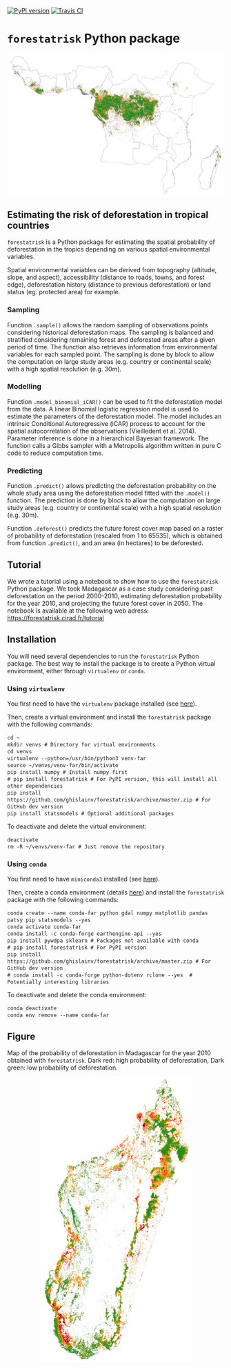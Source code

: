 [![PyPI version](https://badge.fury.io/py/forestatrisk.svg)](http://badge.fury.io/py/forestatrisk)
[![Travis CI](https://api.travis-ci.org/ghislainv/forestatrisk.svg?branch=master)](https://travis-ci.org/ghislainv/forestatrisk)

# `forestatrisk` Python package

<p align="center"><img alt="protected planet figure" src="forestatrisk.jpg" width=500 align="center"></p>

## Estimating the risk of deforestation in tropical countries

`forestatrisk` is a Python package for estimating the spatial
probability of deforestation in the tropics depending on various
spatial environmental variables.

Spatial environmental variables can be derived from topography
(altitude, slope, and aspect), accessibility (distance to roads,
towns, and forest edge), deforestation history (distance to previous
deforestation) or land status (eg. protected area) for example.

### Sampling

Function `.sample()` allows the random sampling of observations points
considering historical deforestation maps. The sampling is balanced
and stratified considering remaining forest and deforested areas after
a given period of time. The function also retrieves information from
environmental variables for each sampled point. The sampling is done
by block to allow the computation on large study areas (e.g. country
or continental scale) with a high spatial resolution (e.g. 30m).

### Modelling

Function `.model_binomial_iCAR()` can be used to fit the deforestation
model from the data. A linear Binomial logistic regression model is
used to estimate the parameters of the deforestation model. The model
includes an intrinsic Conditional Autoregressive (iCAR) process to
account for the spatial autocorrelation of the observations
(Vieilledent et al. 2014). Parameter inference is done in a
hierarchical Bayesian framework. The function calls a Gibbs sampler
with a Metropolis algorithm written in pure C code to reduce
computation time.

### Predicting

Function `.predict()` allows predicting the deforestation probability
on the whole study area using the deforestation model fitted with the
`.model()` function. The prediction is done by block to allow the
computation on large study areas (e.g. country or continental scale)
with a high spatial resolution (e.g. 30m).

Function `.deforest()` predicts the future forest cover map based on a
raster of probability of deforestation (rescaled from 1 to 65535),
which is obtained from function `.predict()`, and an area (in
hectares) to be deforested.

## Tutorial

We wrote a tutorial using a notebook to show how to
use the `forestatrisk` Python package. We took Madagascar as a case
study considering past deforestation on the period 2000-2010,
estimating deforestation probability for the year 2010, and projecting
the future forest cover in 2050. The notebook is available at the
following web adress: https://forestatrisk.cirad.fr/tutorial

## Installation

You will need several dependencies to run the `forestatrisk` Python
package. The best way to install the package is to create a Python
virtual environment, either through `virtualenv` or `conda`.

### Using `virtualenv`

You first need to have the `virtualenv` package installed (see [here](https://packaging.python.org/guides/installing-using-pip-and-virtual-environments/)).

Then, create a virtual environment and install the `forestatrisk` package with the following commands:

```shell
cd ~
mkdir venvs # Directory for virtual environments
cd venvs
virtualenv --python=/usr/bin/python3 venv-far
source ~/venvs/venv-far/bin/activate
pip install numpy # Install numpy first
# pip install forestatrisk # For PyPI version, this will install all other dependencies
pip install https://github.com/ghislainv/forestatrisk/archive/master.zip # For GitHub dev version
pip install statsmodels # Optional additional packages
```

To deactivate and delete the virtual environment:

```shell
deactivate
rm -R ~/venvs/venv-far # Just remove the repository
```

### Using `conda`

You first need to have `miniconda3` installed (see [here](https://docs.conda.io/en/latest/miniconda.html)).

Then, create a conda environment (details [here](https://docs.conda.io/projects/conda/en/latest/user-guide/tasks/manage-environments.html)) and install the `forestatrisk` package with the following commands:

```shell
conda create --name conda-far python gdal numpy matplotlib pandas patsy pip statsmodels --yes
conda activate conda-far
conda install -c conda-forge earthengine-api --yes
pip install pywdpa sklearn # Packages not available with conda
# pip install forestatrisk # For PyPI version
pip install https://github.com/ghislainv/forestatrisk/archive/master.zip # For GitHub dev version
# conda install -c conda-forge python-dotenv rclone --yes  # Potentially interesting libraries
```

To deactivate and delete the conda environment:

```shell
conda deactivate
conda env remove --name conda-far
```

## Figure

Map of the probability of deforestation in Madagascar for the year
2010 obtained with `forestatrisk`. Dark red: high probability of
deforestation, Dark green: low probability of deforestation.

<p align="center"><img alt="Madagascar figure" src="prob_Mada.jpg" width=350></p>

